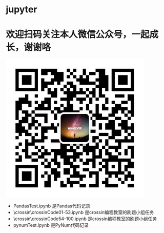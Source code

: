 # jupyter 

# 欢迎扫码关注本人微信公众号，一起成长，谢谢咯
![title](./qrcode.jpg)

- PandasTest.ipynb 是Pandas代码记录
- \crossin\crossinCode01-53.ipynb 是crossin编程教室的刷题小组任务
- \crossin\crossinCode54-100.ipynb 是crossin编程教室的刷题小组任务
- pynumTest.ipynb 是PyNum代码记录
